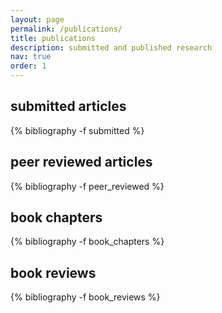 ```yaml
---
layout: page
permalink: /publications/
title: publications
description: submitted and published research
nav: true
order: 1
---
```


<!-- _pages/publications.md -->
<div class="publications">

<h2  class="pubyear">submitted articles</h2>
{% bibliography -f submitted %}

<h2  class="pubyear">peer reviewed articles</h2>
{% bibliography -f peer_reviewed %}

<h2  class="pubyear">book chapters</h2>
{% bibliography -f book_chapters %}

<h2  class="pubyear">book reviews</h2>
{% bibliography -f book_reviews %}

</div>

